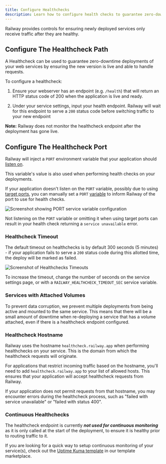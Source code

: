 ```yaml
---
title: Configure Healthchecks
description: Learn how to configure health checks to guarantee zero-downtime deployments of services on Railway.
---
```


Railway provides controls for ensuring newly deployed services only receive traffic after they are healthy.

## Configure The Healthcheck Path

A Healthcheck can be used to guarantee zero-downtime deployments of your web services by ensuring the new version is live and able to handle requests.

To configure a healthcheck:

1. Ensure your webserver has an endpoint (e.g. `/health`) that will return an HTTP status code of 200 when the application is live and ready.

2. Under your service settings, input your health endpoint.  Railway will wait for this endpoint to serve a `200` status code before switching traffic to your new endpoint

**Note:** Railway does not monitor the healthcheck endpoint after the deployment has gone live.

## Configure The Healthcheck Port

Railway will inject a `PORT` environment variable that your application should [listen on](/guides/fixing-common-errors#solution).

This variable's value is also used when performing health checks on your deployments.

If your application doesn't listen on the `PORT` variable, possibly due to using [target ports](/guides/public-networking#target-ports), you can manually set a `PORT` [variable](/overview/the-basics#service-variables) to inform Railway of the port to use for health checks.

<Image
src="https://res.cloudinary.com/railway/image/upload/v1743469112/healthcheck-port_z0vj4o.png"
alt="Screenshot showing PORT service variable configuration"
layout="intrinsic"
width={1200} height={307} quality={100} />

Not listening on the `PORT` variable or omitting it when using target ports can result in your health check returning a `service unavailable` error.

### Healthcheck Timeout

The default timeout on healthchecks is by default 300 seconds (5 minutes) - if your application fails to serve a `200` status code during this allotted time, the deploy will be marked as failed.

<Image 
src="https://res.cloudinary.com/railway/image/upload/v1664564544/docs/healthcheck-timeout_lozkiv.png"
alt="Screenshot of Healthchecks Timeouts"
layout="intrinsic"
width={1188} height={348} quality={80} />

To increase the timeout, change the number of seconds on the service settings page, or with a `RAILWAY_HEALTHCHECK_TIMEOUT_SEC` service variable.

### Services with Attached Volumes

To prevent data corruption, we prevent multiple deployments from being active and mounted to the same service. This means that there will be a small amount of downtime when re-deploying a service that has a volume attached, even if there is a healthcheck endpoint configured.

### Healthcheck Hostname

Railway uses the hostname `healthcheck.railway.app` when performing healthchecks on your service. This is the domain from which the healthcheck requests will originate.

For applications that restrict incoming traffic based on the hostname, you'll need to add `healthcheck.railway.app` to your list of allowed hosts. This ensures that your application will accept healthcheck requests from Railway.

If your application does not permit requests from that hostname, you may encounter errors during the healthcheck process, such as "failed with service unavailable" or "failed with status 400".

### Continuous Healthchecks

The healthcheck endpoint is currently ***not used for continuous monitoring*** as it is only called at the start of the deployment, to ensure it is healthy prior to routing traffic to it.

If you are looking for a quick way to setup continuous monitoring of your service(s), check out the <a href="https://railway.com/template/p6dsil" target="_blank">Uptime Kuma template</a> in our template marketplace.